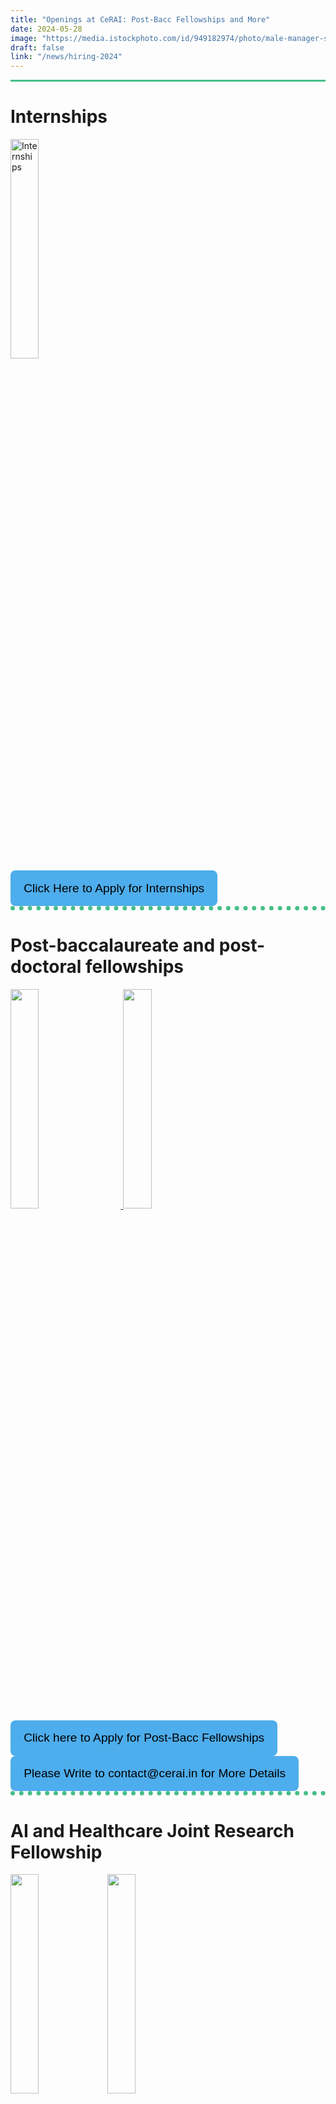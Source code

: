 ```yaml
---
title: "Openings at CeRAI: Post-Bacc Fellowships and More"
date: 2024-05-28
image: "https://media.istockphoto.com/id/949182974/photo/male-manager-shaking-hands-with-female-applicant.jpg?s=612x612&w=0&k=20&c=QCjfJPKUckGpX9FdZU-8bw2szQuxa2_CPATyCBAazWM="
draft: false
link: "/news/hiring-2024"
---
```


<style>
    .image
    {
        display:none;
    }

    .hiring-img {
        width: 30%;
    }
    .button-box
{
  text-align:center;
}

.link-button
{
  padding: .6rem 1.2rem;
  line-height: 2.1rem;
  font-size: 1.2rem;
  color: #000;
  border: 2px solid transparent;
  border-radius: .5rem;
  text-decoration: none;
  transition: all .3s ease-in;
  background-color: #4eadec !important;
}
    .link-button .button_text {
        text-decoration: none; 
        color: black; 
    }

.big-div {
    margin-top: auto;
    }

    .divider {
        width: 100%;
        border-bottom: 0.5em dotted #46be89;
    }
    .first-divider
    {
        width:100%;
        border-bottom: 0.25em solid #46be89;
    }


</style>

<div class="first-divider"></div>

<div class="big-div">
    <h1>Internships</h1>
    <div class="hiring-div">
        <a href="/images/news-and-events/intern24.jpg" target="_blank">
            <img src="/images/news-and-events/intern24.jpg" alt="Internships" class="hiring-img">
        </a>
    </div>
</div>

<div class="big-div">
    <div class="button-box" style="text-align:left;">
        <button class="link-button">
            <a class="button_text" href="https://forms.gle/vqyAssiFFNBn4K1k6" target="_blank">Click Here to Apply for Internships</a>
        </button>
    </div>
</div>
<div class="divider"></div>

<div class="big-div">
    <h1>Post-baccalaureate and post-doctoral fellowships</h1>
    <div class="row">
        <div class="col">
            <a href="/images/news-and-events/postbacc24.jpg" target="_blank">
                <img src="/images/news-and-events/postbacc24.jpg" class="hiring-img" style="margin-right: 5%;">
            </a>
            <a href="/images/news-and-events/postdoc24.jpg" target="_blank">
                <img src="/images/news-and-events/postdoc24.jpg" class="hiring-img">
            </a>
        </div>
    </div>
</div>
<div class="big-div">
    <div class="button-box" style="text-align:left;">
        <button class="link-button">
            <a class="button_text" href="https://docs.google.com/forms/d/e/1FAIpQLSfWxDdVjJMl3aKwbeRlNcE6y31SD84fW-yrwRlfrvHA406iIA/viewform" target="_blank">Click here to Apply for Post-Bacc Fellowships</a>
        </button>
    </div>
        <div class="button-box" style="text-align:left;">
        <button class="link-button">
            <a class="button_text" href="mailto:contact@cerai.in" target="_blank">Please Write to contact@cerai.in for More Details</a>
        </button>
    </div>
</div>

<div class="divider"></div>

<h1>AI and Healthcare Joint Research Fellowship</h1>
<div class="big-div">
    <div class="row">
        <div class="col">
            <img src="https://pbs.twimg.com/media/GRn3rpeXkAA9jMy?format=jpg&name=medium" class="hiring-img"></img>
            <img src="https://pbs.twimg.com/media/GRn3rpYXAAATYzD?format=jpg&name=medium" class="hiring-img"></img>
        </div>
    </div>
    <div class="row">
        <div class="col">
            <img src="https://pbs.twimg.com/media/GRn3rrRWgAAT6_T?format=jpg&name=medium" class="hiring-img"></img>
            <img src="https://pbs.twimg.com/media/GRn3rnTWMAArOTq?format=jpg&name=medium" class="hiring-img"></img>
        </div>
    </div>
</div>
<div class="button-box" style="text-align:left;">
        <button class="link-button">
            <a class="button_text" href="https://digitalfutureslab.notion.site/careers-78c91a91fb33482795090465cd975a50" target="_blank">Click here to Apply</a>
        </button>
    </div>


</div>

<div class="big-div">
</div>


<div class="divider"></div>
<br>
<h1>IT Analyst</h1>
<br>
<div class="big-div">
    <div class="button-box" style="text-align:left;">
        <button class="link-button">
            <a class="button_text" href="https://docs.google.com/document/d/1I65Z9CCE1vxy6bOCSOxl5oiyhAdS6QFp720S4VA-Kp4/edit" target="_blank">Click Here for Details</a>
        </button>
    </div>
</div>
<br>
<div class="big-div">
<p>Are you looking for a technology career in an esteemed institution where you can experience how translational research is directly impacting the world? Do you want to work in an intellectually challenging environment where you can conceptualize and lead projects under the guidance of world’s brilliant minds and industry leaders?

If you answered “yes” to these questions then CeRAI could be the perfect place for you. We are looking for brilliant and well-rounded technologists who can work on projects that will have direct impact on responsible AI.
</p>
<p><a class="button_text" href="mailto:contact@cerai.in" target="_blank">Please write to contact@cerai.in to apply</a></p>
</div>

<div class="divider"></div>
<br>
<h1>Policy Analyst</h1>
<br>
<div class="big-div">
    <div class="button-box" style="text-align:left;">
        <button class="link-button">
            <a class="button_text" href="https://docs.google.com/document/d/1QHdraDNHL2ICHOvevHxN_6oAne4fv6PdCgcBe8uxuBQ/edit#heading=h.h6c7zw9jb9ze" target="_blank">Click Here for Details</a>
        </button>
    </div>
</div>
<br>
<div class="big-div">
<p>The Policy Analyst will work as an integral part of CeRAI and will be required to undertake research, analysis, and drafting of whitepapers or briefs. The expected output from the research work will be in the form of research reports and policy briefs, draft legislation, rules and regulations.
<p><a class="button_text" href="mailto:contact@cerai.in" target="_blank">Please write to contact@cerai.in to apply</a></p>
</div>

<div class="divider"></div>
<br>
<h1>Researcher</h1>
<br>
<div class="big-div">
    <div class="button-box" style="text-align:left;">
        <button class="link-button">
            <a class="button_text" href="mailto:contact@cerai.in" target="_blank">Please write to contact@cerai.in for more details</a>
        </button>
    </div>
</div>
<br>

<div class="big-div">
<p>We are actively looking for researchers with interest and experience in responsible AI topics. You will get to work on pressing problems, supervise talented juniors, and collaborate with top teams in the field around the world. Please write to <a href="mailto:contact@cerai.in/" target="_blank">contact@cerai.in</a> for more details.</p>
</div>


